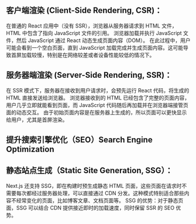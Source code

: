 


## 客户端渲染 (Client-Side Rendering, CSR)：

在普通的 React 应用中（没有 SSR），浏览器从服务器请求到 HTML 文件，HTML 中包含了指向 JavaScript 文件的引用。
浏览器加载并执行 JavaScript 文件，然后 JavaScript 通过 React 动态生成页面内容（DOM）。
在此过程中，用户可能会看到一个空白页面，直到 JavaScript 加载完成并生成页面内容。这可能导致首屏加载较慢，特别是在网络较差或者设备性能较低的情况下。

## 服务器端渲染 (Server-Side Rendering, SSR)：

在 SSR 模式下，服务器在接收到用户请求时，会预先运行 React 代码，将生成的 HTML 直接发送给浏览器。
浏览器接收到的 HTML 已经包含了完整的页面内容，用户几乎立即就能看到页面，而 JavaScript 代码随后再加载并在浏览器端接管页面的动态交互。
由于初始页面内容是在服务器上生成的，所以页面可以更快显示给用户，尤其是首屏渲染。



## 提升搜索引擎优化（SEO）Search Engine Optimization

## 静态站点生成（Static Site Generation, SSG）：

Next.js 还支持 SSG，即在构建时预生成静态 HTML 页面，这些页面在请求时不需要每次都经过服务器处理，可以直接通过 CDN 分发。这种模式特别适合那些内容不经常变化的页面，比如博客文章、文档页面等。
SSG 的优势：对于静态页面，SSG 可以结合 CDN 提供接近即时的加载速度，同时保留 SSR 的 SEO 优势。

